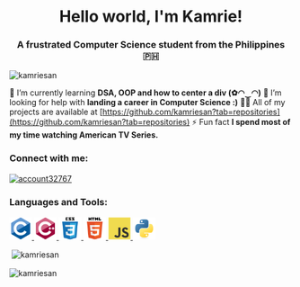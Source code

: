 <h1 align="center">Hello world, I'm Kamrie!</h1>
<h3 align="center">A frustrated Computer Science student from the Philippines 🇵🇭 </h3>

<p align="left"> <img src="https://komarev.com/ghpvc/?username=kamriesan&label=Profile%20views&color=ffffff&style=flat" alt="kamriesan" /> </p>

🌱 I’m currently learning **DSA, OOP and how to center a div (✿◠‿◠)**
🤝 I’m looking for help with **landing a career in Computer Science :)**
👨‍💻 All of my projects are available at [https://github.com/kamriesan?tab=repositories](https://github.com/kamriesan?tab=repositories)
⚡ Fun fact **I spend most of my time watching American TV Series.**

<h3 align="left">Connect with me:</h3>
<p align="left">
<a href="https://twitter.com/account32767" target="blank"><img align="center" src="https://raw.githubusercontent.com/rahuldkjain/github-profile-readme-generator/master/src/images/icons/Social/twitter.svg" alt="account32767" height="30" width="40" /></a>
</p>

<h3 align="left">Languages and Tools:</h3>
<p align="left"> <a href="https://www.cprogramming.com/" target="_blank" rel="noreferrer"> <img src="https://raw.githubusercontent.com/devicons/devicon/master/icons/c/c-original.svg" alt="c" width="40" height="40"/> </a> <a href="https://www.w3schools.com/cpp/" target="_blank" rel="noreferrer"> <img src="https://raw.githubusercontent.com/devicons/devicon/master/icons/cplusplus/cplusplus-original.svg" alt="cplusplus" width="40" height="40"/> </a> <a href="https://www.w3schools.com/css/" target="_blank" rel="noreferrer"> <img src="https://raw.githubusercontent.com/devicons/devicon/master/icons/css3/css3-original-wordmark.svg" alt="css3" width="40" height="40"/> </a> <a href="https://www.w3.org/html/" target="_blank" rel="noreferrer"> <img src="https://raw.githubusercontent.com/devicons/devicon/master/icons/html5/html5-original-wordmark.svg" alt="html5" width="40" height="40"/> </a> <a href="https://developer.mozilla.org/en-US/docs/Web/JavaScript" target="_blank" rel="noreferrer"> <img src="https://raw.githubusercontent.com/devicons/devicon/master/icons/javascript/javascript-original.svg" alt="javascript" width="40" height="40"/> </a> <a href="https://www.python.org" target="_blank" rel="noreferrer"> <img src="https://raw.githubusercontent.com/devicons/devicon/master/icons/python/python-original.svg" alt="python" width="40" height="40"/> </a> </p>

<p>&nbsp;<img align="center" src="https://github-readme-stats.vercel.app/api?username=kamriesan&show_icons=true&theme=dark&title_color=ffffff&text_color=ffffff&locale=en" alt="kamriesan" /></p>

<p><img align="center" src="https://github-readme-streak-stats.herokuapp.com/?user=kamriesan&theme=dark" alt="kamriesan" /></p>
